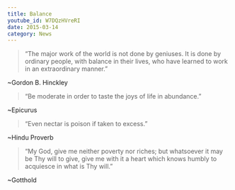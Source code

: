 ```yaml
---
title: Balance
youtube_id: W7DQzHVreRI
date: 2015-03-14
category: News
---
```

> “The major work of the world is not done by geniuses. It is done by ordinary people, with balance in their lives, who have learned to work in an extraordinary manner.”

~Gordon B. Hinckley

> “Be moderate in order to taste the joys of life in abundance.”

~Epicurus

> “Even nectar is poison if taken to excess.”

~Hindu Proverb

> “My God, give me neither poverty nor riches; but whatsoever it may be Thy will to give, give me with it a heart which knows humbly to acquiesce in what is Thy will.”

~Gotthold
